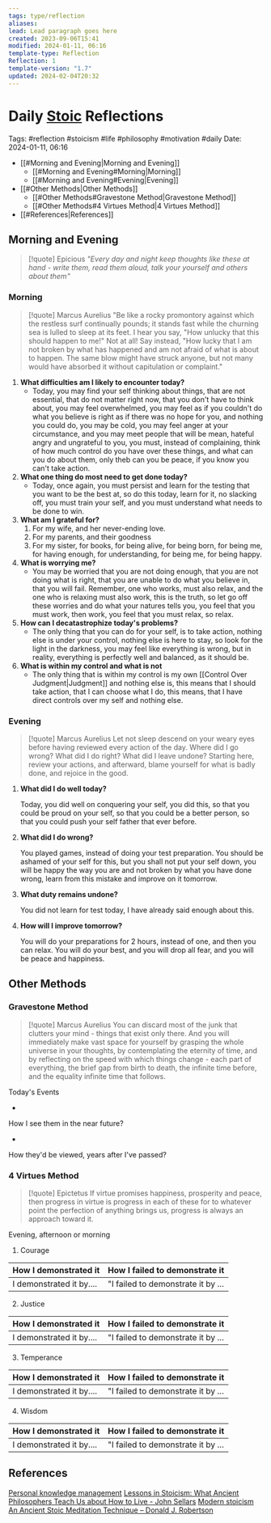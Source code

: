 ```yaml
---
tags: type/reflection
aliases: 
lead: Lead paragraph goes here
created: 2023-09-06T15:41
modified: 2024-01-11, 06:16
template-type: Reflection
Reflection: 1
template-version: "1.7"
updated: 2024-02-04T20:32
---
```

# Daily [Stoic](../SLIP-BOX/Stoicism.md) Reflections

Tags:  #reflection #stoicism #life #philosophy #motivation #daily 
Date: 2024-01-11, 06:16

- [[#Morning and Evening|Morning and Evening]]
	- [[#Morning and Evening#Morning|Morning]]
	- [[#Morning and Evening#Evening|Evening]]
- [[#Other Methods|Other Methods]]
	- [[#Other Methods#Gravestone Method|Gravestone Method]]
	- [[#Other Methods#4 Virtues Method|4 Virtues Method]]
- [[#References|References]]


## Morning and Evening

> [!quote] Epicious 
> _"Every day and night keep thoughts like these at hand - write them, read them aloud, talk your yourself and others about them"_

### Morning

> [!quote] Marcus Aurelius
> "Be like a rocky promontory against which the restless surf continually pounds; it stands fast while the churning sea is lulled to sleep at its feet. I hear you say, "How unlucky that this should happen to me!" Not at all! Say instead, "How lucky that I am not broken by what has happened and am not afraid of what is about to happen. The same blow might have struck anyone, but not many would have absorbed it without capitulation or complaint."

1. **What difficulties am I likely to encounter today?**
	- Today, you may find your self thinking about things, that are not essential, that do not matter right now, that you don't have to think about, you may feel overwhelmed, you may feel as if you couldn't do what you believe is right as if there was no hope for you, and nothing you could do, you may be cold, you may feel anger at your circumstance, and you may meet people that will be mean, hateful angry and ungrateful to you, you must, instead of complaining, think of how much control do you have over these things, and what can you do about them, only theb can you be peace, if you know you can't take action.
2. **What one thing do most need to get done today?**
	- Today, once again, you must persist and learn for the testing that you want to be the best at, so do this today, learn for it, no slacking off, you must train your self, and you must understand what needs to be done to win.
3. **What am I grateful for?**
	1. For my wife, and her never-ending love.
	2. For my parents, and their goodness 
	3. For my sister, for books, for being alive, for being born, for being me, for having enough, for understanding, for being me, for being happy. 
4. **What is worrying me?**
	- You may be worried that you are not doing enough, that you are not doing what is right, that you are unable to do what you believe in, that you will fail. Remember, one who works, must also relax, and the one who is relaxing must also work, this is the truth, so let go off these worries and do what your natures tells you, you feel that you must work, then work, you feel that you must relax, so relax.
5. **How can I decatastrophize today's problems?**
	- The only thing that you can do for your self, is to take action, nothing else is under your control, nothing else is here to stay, so look for the light in the darkness, you may feel like everything is wrong, but in reality, everything is perfectly well and balanced, as it should be.
6. **What is within my control and what is not**
	- The only thing that is within my control is my own [[Control Over Judgment|Judgment]] and nothing else is, this means that I should take action, that I can choose what I do, this means, that I have direct controls over my self and nothing else. 

### Evening

> [!quote] Marcus Aurelius
> Let not sleep descend on your weary eyes before having reviewed every action of the day. Where did I go wrong? What did I do right? What did I leave undone? Starting here, review your actions, and afterward, blame yourself for what is badly done, and rejoice in the good.

1. **What did I do well today?**

	Today, you did well on conquering your self, you did this, so that you could be proud on your self, so that you could be a better person, so that you could push your self father that ever before. 

2. **What did I do wrong?**

	You played games, instead of doing your test preparation. You should be ashamed of your self for this, but you shall not put your self down, you will be happy the way you are and not broken by what you have done wrong, learn from this mistake and improve on it tomorrow. 

3. **What duty remains undone?**

	You did not learn for test today, I have already said enough about this. 

5. **How will I improve tomorrow?**

	You will do your preparations for 2 hours, instead of one, and then you can relax. You will do your best, and you will drop all fear, and you will be peace and happiness. 

## Other Methods

### Gravestone Method

> [!quote] Marcus Aurelius
> You can discard most of the junk that clutters your mind - things that exist only there. And you will immediately make vast space for yourself by grasping the whole universe in your thoughts, by contemplating the eternity of time, and by reflecting on the speed with which things change - each part of everything, the brief gap from birth to death, the infinite time before, and the equality infinite time that follows. 

Today's Events 

-

How I see them in the near future? 

-

How they'd be viewed, years after I've passed?

### 4 Virtues Method

> [!quote] Epictetus 
> If virtue promises happiness, prosperity and peace, then progress in virtue is progress in each of these for to whatever point the perfection of anything brings us, progress is always an approach toward it.

Evening, afternoon or morning

1. Courage 

| How I demonstrated it  | How I failed to demonstrate it |
| ------------------- | ---------------- |
| I demonstrated it by....                 | "I failed to demonstrate it by ...              |

2. Justice

| How I demonstrated it  | How I failed to demonstrate it |
| ------------------- | ---------------- |
| I demonstrated it by....                 | "I failed to demonstrate it by ...             

3. Temperance

| How I demonstrated it  | How I failed to demonstrate it |
| ------------------- | ---------------- |
| I demonstrated it by....                 | "I failed to demonstrate it by ...             

4. Wisdom

| How I demonstrated it  | How I failed to demonstrate it |
| ------------------- | ---------------- |
| I demonstrated it by....                 | "I failed to demonstrate it by ...             

## References

[Personal knowledge management](Personal%20knowledge%20management.md)
[Lessons in Stoicism: What Ancient Philosophers Teach Us about How to Live - John Sellars](https://books.google.cz/books/about/Lessons_in_Stoicism.html?id=ky84zQEACAAJ&redir_esc=y)
[Modern stoicism](https://modernstoicism.com/)
[An Ancient Stoic Meditation Technique – Donald J. Robertson](https://donaldrobertson.name/2017/03/22/an-ancient-stoic-meditation-technique/)


